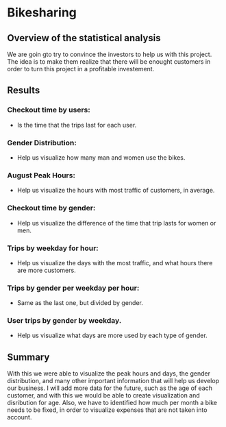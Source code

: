 # Bikesharing

## Overview of the statistical analysis

We are goin gto try to convince the investors to help us with this project. The idea is to make them realize that there will be enought customers in order to turn this project in a profitable investement. 

## Results

### Checkout time by users:
- Is the time that the trips last for each user. 

### Gender Distribution: 
- Help us visualize how many man and women use the bikes. 

### August Peak Hours: 
- Help us visualize the hours with most traffic of customers, in average. 

### Checkout time by gender:
- Help us visualize the difference of the time that trip lasts for women or men. 

### Trips by weekday for hour: 
- Help us visualize the days with the most traffic, and what hours there are more customers. 

### Trips by gender per weekday per hour: 
- Same as the last one, but divided by gender.

### User trips by gender by weekday. 
- Help us visualize what days are more used by each type of gender. 

## Summary 
With this we were able to visualize the peak hours and days, the gender distribution, and many other important information that will help us develop our business. I will add more data for the future, such as the age of each customer, and with this we would be able to create visualization and disribution for age. Also, we have to identified how much per month a bike needs to be fixed, in order to visualize expenses that are not taken into account. 
